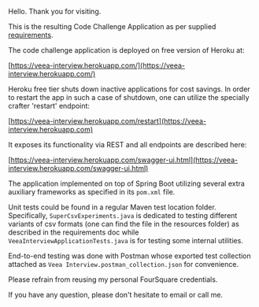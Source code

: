 Hello.  Thank you for visiting. 

This is the resulting Code Challenge Application as per supplied [requirements](https://github.com/excelsiorsoft/veea-interview/blob/master/Veea%20Coding%20Challange.pdf).

The code challenge application is deployed on free version of Heroku at:

[https://veea-interview.herokuapp.com/](https://veea-interview.herokuapp.com/)

Heroku free tier shuts down inactive applications for cost savings.  In order to restart the app in such a case of shutdown, one can utilize the specially crafter 'restart' endpoint:

[https://veea-interview.herokuapp.com/restart](https://veea-interview.herokuapp.com)

It exposes its functionality via REST and all endpoints are described here:

[https://veea-interview.herokuapp.com/swagger-ui.html](https://veea-interview.herokuapp.com/swagger-ui.html)

The application implemented on top of Spring Boot utilizing several extra auxiliary frameworks as specified in its `pom.xml` file. 

Unit tests could be found in a regular Maven test location folder.  Specifically, `SuperCsvExperiments.java`  is dedicated to testing different variants of csv formats (one can find the file in the resources folder) as described in the requirements doc while `VeeaInterviewApplicationTests.java` is for testing some internal utilities.

End-to-end testing was done with Postman whose exported test collection attached as `Veea Interview.postman_collection.json`  for convenience.

Please refrain from reusing my personal FourSquare credentials.

If you have any question, please don't hesitate to email or call me.
